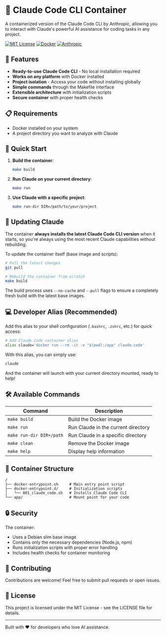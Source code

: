 # 🤖 Claude Code CLI Container

A containerized version of the Claude Code CLI by Anthropic, allowing you to interact with Claude's powerful AI assistance for coding tasks in any project.

[![MIT License](https://img.shields.io/badge/License-MIT-blue.svg)](https://opensource.org/licenses/MIT)
[![Docker](https://img.shields.io/badge/Docker-Ready-2496ED?logo=docker)](https://www.docker.com/)
[![Anthropic](https://img.shields.io/badge/Powered%20by-Claude-9B59B6)](https://www.anthropic.com/)

## 🌟 Features

- **Ready-to-use Claude Code CLI** - No local installation required
- **Works on any platform** with Docker installed
- **Project isolation** - Access your code without installing globally
- **Simple commands** through the Makefile interface
- **Extensible architecture** with initialization scripts
- **Secure container** with proper health checks

## 📋 Requirements

- Docker installed on your system
- A project directory you want to analyze with Claude

## 🚀 Quick Start

1. **Build the container**:
   ```bash
   make build
   ```

2. **Run Claude on your current directory**:
   ```bash
   make run
   ```

3. **Use Claude with a specific project**:
   ```bash
   make run-dir DIR=/path/to/your/project
   ```

## 🔄 Updating Claude

The container **always installs the latest Claude Code CLI version** when it starts, so you're always using the most recent Claude capabilities without rebuilding.

To update the container itself (base image and scripts):

```bash
# Pull the latest changes
git pull

# Rebuild the container from scratch
make build
```

The build process uses `--no-cache` and `--pull` flags to ensure a completely fresh build with the latest base images.

## 💻 Developer Alias (Recommended)

Add this alias to your shell configuration (`.bashrc`, `.zshrc`, etc.) for quick access:

```bash
# Add Claude Code container alias
alias claude='docker run --rm -it -v "$(pwd):/app" claude-code'
```

With this alias, you can simply use:

```bash
claude
```

And the container will launch with your current directory mounted, ready to help!

## 🛠️ Available Commands

| Command | Description |
|---------|-------------|
| `make build` | Build the Docker image |
| `make run` | Run Claude in the current directory |
| `make run-dir DIR=/path` | Run Claude in a specific directory |
| `make clean` | Remove the Docker image |
| `make help` | Display help information |

## 🧰 Container Structure

```
/
├── docker-entrypoint.sh     # Main entry point script
├── docker-entrypoint.d/     # Initialization scripts
│   └── 001_claude_code.sh   # Installs Claude Code CLI
└── app/                     # Mount point for your code
```

## 🔒 Security

The container:
- Uses a Debian slim base image
- Contains only the necessary dependencies (Node.js, npm)
- Runs initialization scripts with proper error handling
- Includes health checks for container monitoring

## 🤝 Contributing

Contributions are welcome! Feel free to submit pull requests or open issues.

## 📄 License

This project is licensed under the MIT License - see the LICENSE file for details.

---

Built with ❤️ for developers who love AI assistance.